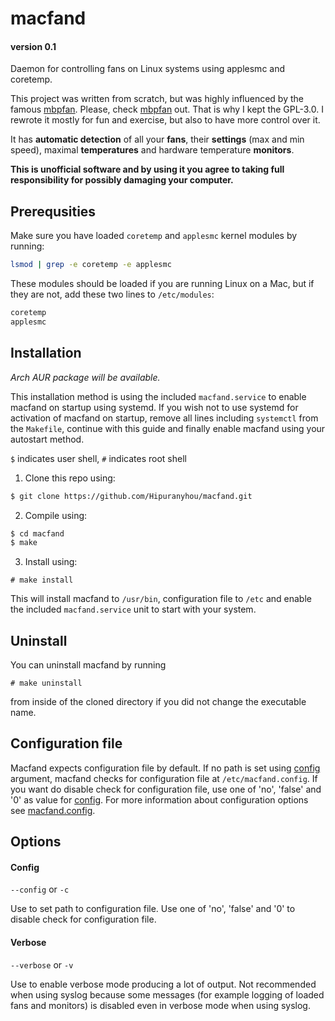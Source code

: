 # macfand
#### version 0.1

Daemon for controlling fans on Linux systems using applesmc and coretemp.

This project was written from scratch, but was highly influenced by the famous [mbpfan](https://github.com/linux-on-mac/mbpfan). Please, check [mbpfan](https://github.com/linux-on-mac/mbpfan) out. That is why I kept the GPL-3.0. I rewrote it mostly for fun and exercise, but also to have more control over it.

It has **automatic detection** of all your **fans**, their **settings** (max and min speed), maximal **temperatures** and hardware temperature **monitors**.

**This is unofficial software and by using it you agree to taking full responsibility for possibly damaging your computer.**

## Prerequsities

Make sure you have loaded `coretemp` and `applesmc` kernel modules by running:

```bash
lsmod | grep -e coretemp -e applesmc
```

These modules should be loaded if you are running Linux on a Mac, but if they are not, add these two lines to `/etc/modules`:

```bash
coretemp
applesmc
```

## Installation

*Arch AUR package will be available.* 

This installation method is using the included `macfand.service` to enable macfand on startup using systemd. If you wish not to use systemd for activation of macfand on startup, remove all lines including `systemctl` from the `Makefile`, continue with this guide and finally enable macfand using your autostart method.

`$` indicates user shell, `#` indicates root shell

1. Clone this repo using:

```bash    
$ git clone https://github.com/Hipuranyhou/macfand.git
```

2. Compile using:

```bash
$ cd macfand
$ make
```

3. Install using:

```
# make install
```

This will install macfand to `/usr/bin`, configuration file to `/etc` and enable the included `macfand.service` unit to start with your system.

## Uninstall

You can uninstall macfand by running 

```
# make uninstall
```

from inside of the cloned directory if you did not change the executable name.

## Configuration file

Macfand expects configuration file by default. If no path is set using [config](https://github.com/Hipuranyhou/macfand#config) argument, macfand checks for configuration file at `/etc/macfand.config`. If you want do disable check for configuration file, use one of 'no', 'false' and '0' as value for [config](https://github.com/Hipuranyhou/macfand#config). For more information about configuration 
options see [macfand.config](https://github.com/Hipuranyhou/macfand/blob/master/macfand.config).

## Options

#### Config
`--config` or `-c`

Use to set path to configuration file. Use one of 'no', 'false' and '0' to disable check for configuration file.

#### Verbose
`--verbose` or `-v`

Use to enable verbose mode producing a lot of output. Not recommended when using
syslog because some messages (for example logging of loaded fans and monitors) is disabled even in verbose mode
when using syslog.
